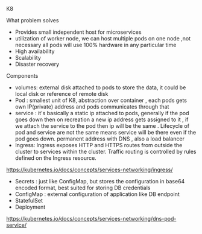 K8

What problem solves
- Provides small independent host for microservices
- utilization of worker node, we can host multiple pods on one node ,not necessary all pods will use 100% hardware in any particular time
- High availability
- Scalability
- Disaster recovery


Components
- volumes: external disk attached to pods to store the data, it could be local disk or reference of remote disk
- Pod : smallest unit of K8, abstraction over container , each pods gets own IP(private) address and pods communicates through that  
- service : it's basically a static ip attached to pods, generally if the pod goes down then on recreation a new ip address gets assigned to it , if we attach the service to the pod then ip will be the same . Lifecycle of pod and service are not the same means service will be there even if the pod goes down.
permanent address with DNS , also a load balancer
- Ingress: Ingress exposes HTTP and HTTPS routes from outside the cluster to services within the cluster. Traffic routing is controlled by rules defined on the Ingress resource.

https://kubernetes.io/docs/concepts/services-networking/ingress/


- Secrets : just like ConfigMap, but stores the configuration in base64 encoded format, best suited for storing DB credentials
- ConfigMap : external configuration of application like DB endpoint
- StatefulSet
- Deployment


https://kubernetes.io/docs/concepts/services-networking/dns-pod-service/
